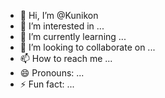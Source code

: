 - 👋 Hi, I’m @Kunikon
- 👀 I’m interested in ...
- 🌱 I’m currently learning ...
- 💞️ I’m looking to collaborate on ...
- 📫 How to reach me ...
- 😄 Pronouns: ...
- ⚡ Fun fact: ...

<!---
Kunikon/Kunikon is a ✨ special ✨ repository because its `README.md` (this file) appears on your GitHub profile.
You can click the Preview link to take a look at your changes.
--->
